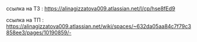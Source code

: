 ссылка на ТЗ : https://alinagizzatova009.atlassian.net/l/cp/hse8fEd9


ссылка на ТП : https://alinagizzatova009.atlassian.net/wiki/spaces/~632da05aa84c7f79c3858ee3/pages/10190859/-
